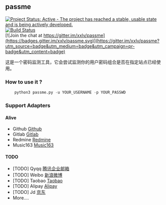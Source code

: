 ## passme
[![Project Status: Active - The project has reached a stable, usable state and is being actively developed.](http://www.repostatus.org/badges/latest/active.svg)](https://github.com/xxlv/passme)
[![Build Status](https://travis-ci.org/xxlv/passme.svg?branch=master)](https://travis-ci.org/xxlv/passme)  
[![Join the chat at https://gitter.im/xxlv/passme](https://badges.gitter.im/xxlv/passme.svg)](https://gitter.im/xxlv/passme?utm_source=badge&utm_medium=badge&utm_campaign=pr-badge&utm_content=badge)

这是一个密码监测工具，它会尝试监测你的用户密码组合是否在指定站点已经使用。


### How to use it ?

```  python
    python3 passme.py -u YOUR_USERNAME -p YOUR_PASSWD
```

### Support Adapters

#### Alive  

- Github  [Github](https://github.com)
- Gitlab  [Gitlab](https://gitlab.com/users/sign_in)
- Redmine [Redmine](http://www.redmine.org/)
- Music163 [Music163](http://music.163.com)


#### TODO  

- [TODO] Qyqq [腾讯企业邮箱](https://www.alipay.com/)
- [TODO] Weibo [新浪微博](https://www.alipay.com/)
- [TODO] Taobao [Taobao](https://www.taobao.com)
- [TODO] Alipay [Alipay](https://www.alipay.com/)
- [TODO] Jd [京东](https://www.jd.com)
- More....
